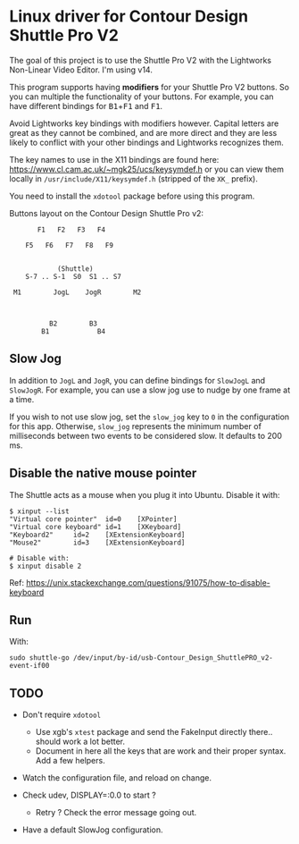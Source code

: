 Linux driver for Contour Design Shuttle Pro V2
==============================================

The goal of this project is to use the Shuttle Pro V2 with the
Lightworks Non-Linear Video Editor.  I'm using v14.

This program supports having **modifiers** for your Shuttle Pro V2
buttons.  So you can multiple the functionality of your buttons.  For
example, you can have different bindings for
<kbd>B1</kbd>+<kbd>F1</kbd> and <kbd>F1</kbd>.

Avoid Lightworks key bindings with modifiers however. Capital
letters are great as they cannot be combined, and are more direct and
they are less likely to conflict with your other bindings and
Lightworks recognizes them.

The key names to use in the X11 bindings are found here:
https://www.cl.cam.ac.uk/~mgk25/ucs/keysymdef.h or you can view them
locally in `/usr/include/X11/keysymdef.h` (stripped of the `XK_`
prefix).

You need to install the `xdotool` package before using this program.

Buttons layout on the Contour Design Shuttle Pro v2:


           F1   F2   F3   F4

        F5   F6   F7   F8   F9


                (Shuttle)
        S-7 .. S-1  S0  S1 .. S7

     M1        JogL    JogR        M2



              B2        B3
            B1            B4


## Slow Jog

In addition to `JogL` and `JogR`, you can define bindings for
`SlowJogL` and `SlowJogR`. For example, you can use a slow jog use to
nudge by one frame at a time.

If you wish to not use slow jog, set the `slow_jog` key to `0` in the
configuration for this app. Otherwise, `slow_jog` represents the
minimum number of milliseconds between two events to be considered
slow. It defaults to 200 ms.


## Disable the native mouse pointer

The Shuttle acts as a mouse when you plug it into Ubuntu. Disable it with:

    $ xinput --list
    "Virtual core pointer"  id=0    [XPointer]
    "Virtual core keyboard" id=1    [XKeyboard]
    "Keyboard2"     id=2    [XExtensionKeyboard]
    "Mouse2"        id=3    [XExtensionKeyboard]

    # Disable with:
    $ xinput disable 2

Ref: https://unix.stackexchange.com/questions/91075/how-to-disable-keyboard


## Run

With:

    sudo shuttle-go /dev/input/by-id/usb-Contour_Design_ShuttlePRO_v2-event-if00

TODO
----

* Don't require `xdotool`
  * Use xgb's `xtest` package and send the FakeInput directly there.. should work
    a lot better.
  * Document in here all the keys that are work and their proper syntax. Add a few helpers.

* Watch the configuration file, and reload on change.

* Check udev, DISPLAY=:0.0 to start ?
  * Retry ? Check the error message going out.

* Have a default SlowJog configuration.
